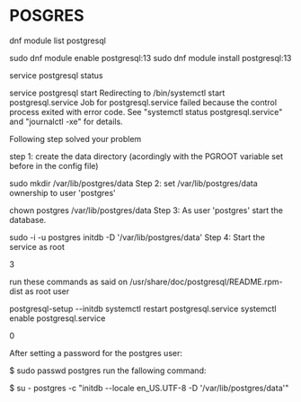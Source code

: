 # POSGRES
dnf module list postgresql

sudo dnf module enable postgresql:13
sudo dnf module install postgresql:13


service postgresql status

service postgresql start
Redirecting to /bin/systemctl start postgresql.service
Job for postgresql.service failed because the control process exited with error code.
See "systemctl status postgresql.service" and "journalctl -xe" for details.


Following step solved your problem

step 1: create the data directory (acordingly with the PGROOT variable set before in the config file)

sudo mkdir /var/lib/postgres/data
Step 2: set /var/lib/postgres/data ownership to user 'postgres'

chown postgres /var/lib/postgres/data
Step 3: As user 'postgres' start the database.

sudo -i -u postgres
initdb  -D '/var/lib/postgres/data'
Step 4: Start the service as root




3

run these commands as said on /usr/share/doc/postgresql/README.rpm-dist as root user

postgresql-setup --initdb
systemctl restart postgresql.service
systemctl enable postgresql.service

0

After setting a password for the postgres user:

$ sudo passwd postgres 
run the fallowing command:

$ su - postgres -c "initdb --locale en_US.UTF-8 -D '/var/lib/postgres/data'"